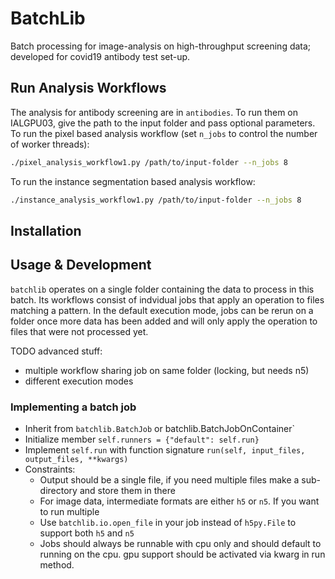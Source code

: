 # BatchLib

Batch processing for image-analysis on high-throughput screening data; developed for covid19 antibody test set-up.

## Run Analysis Workflows

The analysis for antibody screening are in `antibodies`. To run them on IALGPU03, give the path to the input folder and pass optional parameters.
To run the pixel based analysis workflow (set `n_jobs` to control the number of worker threads):
```sh
./pixel_analysis_workflow1.py /path/to/input-folder --n_jobs 8
```
To run the instance segmentation based analysis workflow:
```sh
./instance_analysis_workflow1.py /path/to/input-folder --n_jobs 8
```

## Installation

## Usage & Development

`batchlib` operates on a single folder containing the data to process in this batch.
Its workflows consist of indvidual jobs that apply an operation to files matching a pattern.
In the default execution mode, jobs can be rerun on a folder once more data has been added and will only
apply the operation to files that were not processed yet.

TODO advanced stuff:
- multiple workflow sharing job on same folder (locking, but needs n5)
- different execution modes

### Implementing a batch job

- Inherit from `batchlib.BatchJob` or batchlib.BatchJobOnContainer`
- Initialize member `self.runners = {"default": self.run}`
- Implement `self.run` with function signature `run(self, input_files, output_files, **kwargs)`
- Constraints:
    - Output should be a single file, if you need multiple files make a sub-directory and store them in there
    - For image data, intermediate formats are either `h5` or `n5`. If you want to run multiple 
    - Use `batchlib.io.open_file` in your job instead of `h5py.File` to support both `h5` and `n5`
    - Jobs should always be runnable with cpu only and should default to running on the cpu. gpu support should be activated via kwarg in run method.
